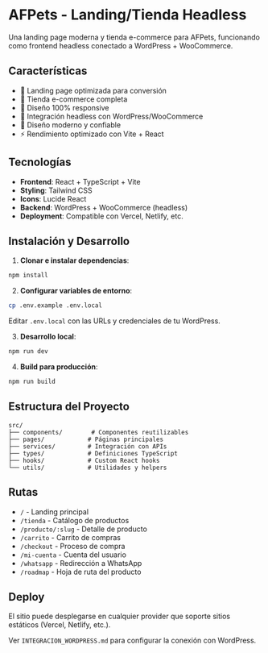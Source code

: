 # AFPets - Landing/Tienda Headless

Una landing page moderna y tienda e-commerce para AFPets, funcionando como frontend headless conectado a WordPress + WooCommerce.

## Características

- 🎯 Landing page optimizada para conversión
- 🛒 Tienda e-commerce completa
- 📱 Diseño 100% responsive
- 🔗 Integración headless con WordPress/WooCommerce
- 🎨 Diseño moderno y confiable
- ⚡ Rendimiento optimizado con Vite + React

## Tecnologías

- **Frontend**: React + TypeScript + Vite
- **Styling**: Tailwind CSS
- **Icons**: Lucide React
- **Backend**: WordPress + WooCommerce (headless)
- **Deployment**: Compatible con Vercel, Netlify, etc.

## Instalación y Desarrollo

1. **Clonar e instalar dependencias**:
```bash
npm install
```

2. **Configurar variables de entorno**:
```bash
cp .env.example .env.local
```
Editar `.env.local` con las URLs y credenciales de tu WordPress.

3. **Desarrollo local**:
```bash
npm run dev
```

4. **Build para producción**:
```bash
npm run build
```

## Estructura del Proyecto

```
src/
├── components/        # Componentes reutilizables
├── pages/            # Páginas principales
├── services/         # Integración con APIs
├── types/            # Definiciones TypeScript
├── hooks/            # Custom React hooks
└── utils/            # Utilidades y helpers
```

## Rutas

- `/` - Landing principal
- `/tienda` - Catálogo de productos
- `/producto/:slug` - Detalle de producto
- `/carrito` - Carrito de compras
- `/checkout` - Proceso de compra
- `/mi-cuenta` - Cuenta del usuario
- `/whatsapp` - Redirección a WhatsApp
- `/roadmap` - Hoja de ruta del producto

## Deploy

El sitio puede desplegarse en cualquier provider que soporte sitios estáticos (Vercel, Netlify, etc.).

Ver `INTEGRACION_WORDPRESS.md` para configurar la conexión con WordPress.